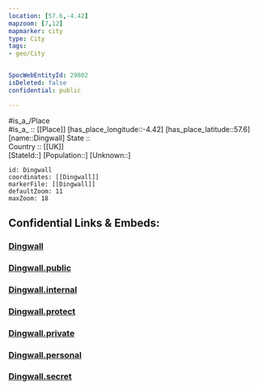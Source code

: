 ```yaml
---
location: [57.6,-4.42] 
mapzoom: [7,12] 
mapmarker: city 
type: City
tags:
- geo/City


SpocWebEntityId: 29802
isDeleted: false
confidential: public

---
```

#is_a_/Place  
#is_a_ :: [[Place]] 
[has_place_longitude::-4.42] 
[has_place_latitude::57.6] 
[name::Dingwall] 
State ::  
Country :: [[UK]]  
[StateId::] 
[Population::] 
[Unknown::] 


```leaflet
id: Dingwall
coordinates: [[Dingwall]] 
markerFile: [[Dingwall]] 
defaultZoom: 11 
maxZoom: 18
```


## Confidential Links & Embeds: 

### [Dingwall](/_Standards/Earth/Continent/Europe/Europe~North/UK/Scotland/counties~Scotland/Highland/cities~Highland/Dingwall.md) 

### [Dingwall.public](/_public/Earth/Continent/Europe/Europe~North/UK/Scotland/counties~Scotland/Highland/cities~Highland/Dingwall.public.md) 

### [Dingwall.internal](/_internal/Earth/Continent/Europe/Europe~North/UK/Scotland/counties~Scotland/Highland/cities~Highland/Dingwall.internal.md) 

### [Dingwall.protect](/_protect/Earth/Continent/Europe/Europe~North/UK/Scotland/counties~Scotland/Highland/cities~Highland/Dingwall.protect.md) 

### [Dingwall.private](/_private/Earth/Continent/Europe/Europe~North/UK/Scotland/counties~Scotland/Highland/cities~Highland/Dingwall.private.md) 

### [Dingwall.personal](/_personal/Earth/Continent/Europe/Europe~North/UK/Scotland/counties~Scotland/Highland/cities~Highland/Dingwall.personal.md) 

### [Dingwall.secret](/_secret/Earth/Continent/Europe/Europe~North/UK/Scotland/counties~Scotland/Highland/cities~Highland/Dingwall.secret.md)

